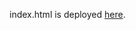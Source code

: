 index.html is deployed <a href="https://sohrabsaran.github.io/softwareSkillsDemos/frontend/react/developOnLocalDevEnv/">here</a>.

